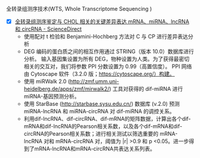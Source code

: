 全转录组测序技术(WTS, Whole Transcriptome Sequencing )


- [x] [全转录组测序鉴定与 CHOL 相关的关键差异表达 mRNA、miRNA、lncRNA 和 circRNA - ScienceDirect](https://www.sciencedirect.com/science/article/pii/S2162253120301864)
    - 使用配对 t 检验和 Benjamini-Hochberg 方法对 C 与 CP 进行差异表达分析
    - DEG 编码的蛋白质之间的相互作用通过 STRING（版本 10.0）数据库进行分析。 输入基因集设置为所有 DEG，物种设置为人类。为了获得最密切相关的交互对，我们将参数 PPI 分数设置为 0.99（高置信度）。 PPI 网络由 Cytoscape 软件（3.2.0 版；https://cytoscape.org/）构建。 
    - 使用 miRWalk 2.0 (http://zmf.umm.uni-heidelberg.de/apps/zmf/mirwalk2/) 工具对获得的 dif-miRNA 进行 miRNA-基因预测分析。    
    - 使用 StarBase (http://starbase.sysu.edu.cn/) 数据库 (v.2.0) 预测 miRNA-lncRNA 和 miRNA-circRNA 对 dif-miRNA 的调控关系。
    - 利用dif-lncRNA、dif-circRNA、dif-mRNA的矩阵数据，计算出各个dif-mRNA和dif-lncRNA的Pearson相关系数，以及各个dif-mRNA和dif-circRNA的Pearson相关系数；进行相关测试以筛选重要的 mRNA-lncRNA 对和 mRNA-circRNA 对，阈值为 |r| >0.9 和 p <0.05。进一步得到了mRNA-lncRNA和mRNA-circRNA共表达关系列表。

